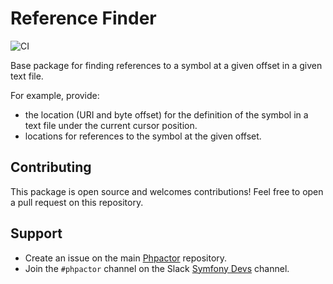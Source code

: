 Reference Finder
================

![CI](https://github.com/phpactor/reference-finder/workflows/CI/badge.svg)

Base package for finding references to a symbol at a given offset in a given
text file.

For example, provide:

- the location (URI and byte offset) for the definition of the symbol
  in a text file under the current cursor position.
- locations for references to the symbol at the given offset.

Contributing
------------

This package is open source and welcomes contributions! Feel free to open a
pull request on this repository.

Support
-------

- Create an issue on the main [Phpactor](https://github.com/phpactor/phpactor) repository.
- Join the `#phpactor` channel on the Slack [Symfony Devs](https://symfony.com/slack-invite) channel.

